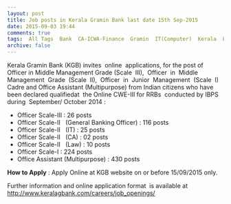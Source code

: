 ```yaml
---
layout: post
title: Job posts in Kerala Gramin Bank last date 15th Sep-2015   
date: 2015-09-03 19:44
comments: true
tags:  All Tags  Bank  CA-ICWA-Finance  Gramin  IT(Computer)  Kerala  Law  Office-Assistant  Officer  Online 
archive: false
---
```

Kerala Gramin Bank (KGB) invites  online  applications, for the post of Officer in Middle Management Grade (Scale  III),  Officer  in  Middle  Management  Grade  (Scale  II),  Officer  in  Junior  Management  (Scale  I) Cadre and Office Assistant (Multipurpose) from Indian citizens who have been declared qualifiedat  the Online CWE-III for RRBs  conducted by IBPS during  September/ October 2014 : 



- Officer Scale-III  : 26 posts
- Officer Scale-II   (General Banking Officer) : 116 posts
- Officer Scale-II   (IT) : 25 posts
- Officer Scale-II   (CA) : 02 posts
- Officer Scale-II   (Law) : 10 posts
- Officer Scale-I : 224 posts
- Office Assistant (Multipurpose) : 430 posts  

**How to Apply** : Apply Online at KGB website on or before 15/09/2015 only.  

Further information and online application format  is available at <http://www.keralagbank.com/careers/job_openings/>





